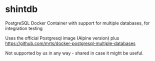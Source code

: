 # shintdb

PostgreSQL Docker Container with support for multiple databases, for integration testing

Uses the official Postgresql image (Alpine version) plus https://github.com/mrts/docker-postgresql-multiple-databases

Not supported by us in any way - shared in case it might be useful.
